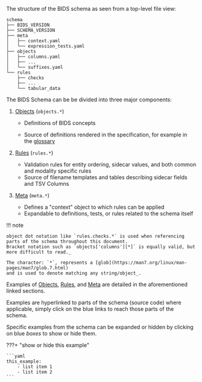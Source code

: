 The structure of the BIDS schema as seen from a top-level file view:

```text
schema
├── BIDS_VERSION
├── SCHEMA_VERSION
├── meta
│   ├── context.yaml
│   └── expression_tests.yaml
├── objects
│   ├── columns.yaml
│   ├── ...
│   └── suffixes.yaml
└── rules
    ├── checks
    ├── ...
    └── tabular_data
```

The BIDS Schema can be be divided into three major components:

1.  [Objects](https://github.com/bids-standard/bids-specification/blob/master/src/schema/objects) (`objects.*`)
    -   Definitions of BIDS concepts

    -   Source of definitions rendered in the specification,
        for example in the [glossary](https://bids-specification.readthedocs.io/en/stable/glossary.html)

1.  [Rules](https://github.com/bids-standard/bids-specification/tree/master/src/schema/rules) (`rules.*`)
    -   Validation rules for entity ordering, sidecar values, and both common and modality specific rules
    -   Source of filename templates and tables describing sidecar fields and TSV Columns

1.  [Meta](https://github.com/bids-standard/bids-specification/tree/master/src/schema/meta) (`meta.*`)
    -   Defines a "context" object to which rules can be applied
    -   Expandable to definitions, tests, or rules related to the schema itself

!!! note

    object dot notation like `rules.checks.*` is used when referencing parts of the schema throughout this document.
    Bracket notation such as `objects['columns'][*]` is equally valid, but more difficult to read._

    The character: `*`, represents a [glob](https://man7.org/linux/man-pages/man7/glob.7.html)
    and is used to denote matching any string/object_.

Examples of [Objects](schema-meta.md), [Rules](schema-rules.md), and [Meta](schema-meta.md) are detailed in the aforementioned linked sections.

Examples are hyperlinked to parts of the schema (source code) where applicable, simply click on the blue
links to reach those parts of the schema.

Specific examples from the schema can be expanded or hidden by clicking on blue _boxes_ to show or hide them.

???+ "show or hide this example"

    ```yaml
    this_example:
        - list item 1
        - list item 2
    ```
